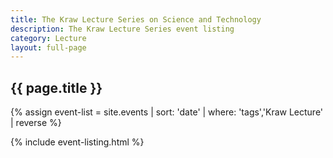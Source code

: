 ```yaml
---
title: The Kraw Lecture Series on Science and Technology
description: The Kraw Lecture Series event listing
category: Lecture
layout: full-page
---
```

<section id="main-content">
<div class="grid-container large">
<section class="heading">
<h2 class="underline">{{ page.title }}</h2>
</section>

<div class="events-card-list fade-out-siblings">
{% assign event-list = site.events | sort: 'date' | where: 'tags','Kraw Lecture' | reverse %}

{% include event-listing.html %}
